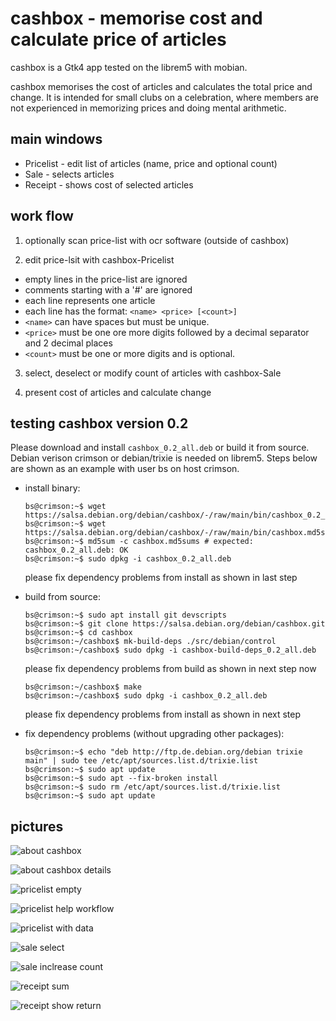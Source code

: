 # cashbox - memorise cost and calculate price of articles
cashbox is a Gtk4 app tested on the librem5 with mobian.

cashbox memorises the cost of articles and calculates the total price and
change. It is intended for small clubs on a celebration, where members are
not experienced in memorizing prices and doing mental arithmetic.

## main windows
 * Pricelist - edit list of articles (name, price and optional count)
 * Sale - selects articles
 * Receipt - shows cost of selected articles
 
## work flow
1. optionally scan price-list with ocr software (outside of cashbox)

2. edit price-lsit with cashbox-Pricelist
 * empty lines in the price-list are ignored
 * comments starting with a '#' are ignored
 * each line represents one article
 * each line has the format: `<name> <price> [<count>]`
 * `<name>` can have spaces but must be unique.
 * `<price>` must be one ore more digits followed by a decimal separator and 2 decimal places
 * `<count>` must be one or more digits and is optional.

3. select, deselect or modify count of articles with cashbox-Sale

4. present cost of articles and calculate change

## testing cashbox version 0.2

Please download and install `cashbox_0.2_all.deb` or build it from source.
Debian verison crimson or debian/trixie is needed on librem5.
Steps below are shown as an example with user bs on host crimson.

 * install binary:

    ```console
    bs@crimson:~$ wget https://salsa.debian.org/debian/cashbox/-/raw/main/bin/cashbox_0.2_all.deb
    bs@crimson:~$ wget https://salsa.debian.org/debian/cashbox/-/raw/main/bin/cashbox.md5sums
    bs@crimson:~$ md5sum -c cashbox.md5sums # expected: cashbox_0.2_all.deb: OK
    bs@crimson:~$ sudo dpkg -i cashbox_0.2_all.deb
    ```
    please fix dependency problems from install as shown in last step
   
 * build from source:

    ``` console
    bs@crimson:~$ sudo apt install git devscripts
    bs@crimson:~$ git clone https://salsa.debian.org/debian/cashbox.git
    bs@crimson:~$ cd cashbox
    bs@crimson:~/cashbox$ mk-build-deps ./src/debian/control
    bs@crimson:~/cashbox$ sudo dpkg -i cashbox-build-deps_0.2_all.deb
    ``` 
    please fix dependency problems from build as shown in next step now
    ``` console
    bs@crimson:~/cashbox$ make
    bs@crimson:~/cashbox$ sudo dpkg -i cashbox_0.2_all.deb 
    ```
    please fix dependency problems from install as shown in next step

 * fix dependency problems (without upgrading other packages):

    ``` console
    bs@crimson:~$ echo "deb http://ftp.de.debian.org/debian trixie main" | sudo tee /etc/apt/sources.list.d/trixie.list
    bs@crimson:~$ sudo apt update
    bs@crimson:~$ sudo apt --fix-broken install
    bs@crimson:~$ sudo rm /etc/apt/sources.list.d/trixie.list
    bs@crimson:~$ sudo apt update
    ```

## pictures

![about cashbox](pics/about.png)

![about cashbox details](pics/about-details.png)

![pricelist empty](pics/pricelist-empty.png)

![pricelist help workflow](pics/pricelist-help-workflow.png)

![pricelist with data](pics/pricelist-correct.png)

![sale select](pics/Sale-select.png)

![sale inclrease count ](pics/sale-increase-count.png)

![receipt sum](pics/receipt-sum.png)

![receipt show return](pics/receipt-show-return.png)

